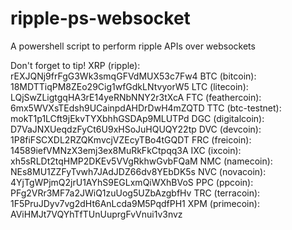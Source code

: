 ripple-ps-websocket
===================

A powershell script to perform ripple APIs over websockets

Don't forget to tip!
XRP (ripple):      rEXJQNj9frFgG3Wk3smqGFVdMUX53c7Fw4
BTC (bitcoin):     18MDTTiqPM8ZEo29Cig1wfGdkLNtvyorW5
LTC (litecoin):    LQjSwZLigtgqHA3rE14yeRNbNNY2r3tXcA
FTC (feathercoin): 6mx5WVXsTEdsh9UCainpdAHDrDwH4mZQTD
TTC (btc-testnet): mokT1p1LCft9jEkvTYXbhhGSDAp9MLUTPd
DGC (digitalcoin): D7VaJNXUeqdzFyCt6U9xHSoJuHQUQY22tp
DVC (devcoin):     1P8fiFSCXDL2RZQKmvcjVZEcyTBo4tGQDT
FRC (freicoin):    14589iefVMNzX3emj3ex8MuRkFkCtpqq3A
IXC (ixcoin):      xh5sRLDt2tqHMP2DKEv5VVgRkhwGvbFQaM
NMC (namecoin):    NEs8MU1ZZFyTvwh7JAdJDZ66dv8YEbDK5s
NVC (novacoin):    4YjTgWPjmQ2jrU1AYhS9EGLxmQiWXhBVoS
PPC (ppcoin):      PFg2VRr3MF7a2JWiQ1zuUog5UZbAzgbfHv
TRC (terracoin):   1F5PruJDyv7vg2dHt6AnLcda9M5PqdfPH1
XPM (primecoin):   AViHMJt7VQYhTfTUnUuprgFvVnui1v3nvz